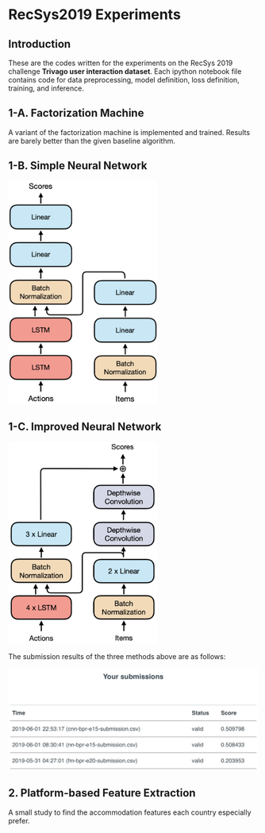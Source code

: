# RecSys2019 Experiments

## Introduction

These are the codes written for the experiments on the RecSys 2019 challenge **Trivago user interaction dataset**. Each ipython notebook file contains code for data preprocessing, model definition, loss definition, training, and inference.

## 1-A. Factorization Machine

A variant of the factorization machine is implemented and trained. Results are barely better than the given baseline algorithm.

## 1-B. Simple Neural Network

<img src=Images/1B.png width=300>

## 1-C. Improved Neural Network

<img src=Images/1C.png width=300>

The submission results of the three methods above are as follows:

<img src=Images/Submission_Results.png width=800>

## 2. Platform-based Feature Extraction

A small study to find the accommodation features each country especially prefer.
